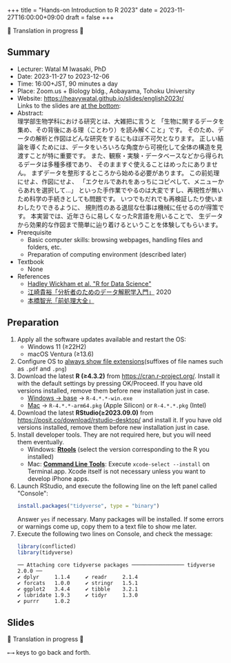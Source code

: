 +++
title = "Hands-on Introduction to R 2023"
date = 2023-11-27T16:00:00+09:00
draft = false
+++

🚧 Translation in progress 🚧

## Summary

-   Lecturer: Watal M Iwasaki, PhD
-   Date: 2023-11-27 to 2023-12-06
-   Time: 16:00+JST, 90 minutes a day
-   Place: Zoom.us + Biology bldg., Aobayama, Tohoku University
-   Website: <https://heavywatal.github.io/slides/english2023r/><br>
    Links to the slides are [at the bottom](<javascript:document.getElementById('slides').scrollIntoView({behavior: 'smooth'});>):
-   Abstract:<br>
    理学部生物学科における研究とは、大雑把に言うと
    「生物に関するデータを集め、その背後にある理（ことわり）を読み解くこと」です。
    そのため、データの解析と作図はどんな研究をするにもほぼ不可欠となります。
    正しい結論を導くためには、データをいろいろな角度から可視化して全体の構造を見渡すことが特に重要です。
    また、観察・実験・データベースなどから得られるデータは多種多様であり、
    そのまますぐ使えることはめったにありません。
    まずデータを整形するところから始める必要があります。
    この前処理にせよ、作図にせよ、
    「エクセルであれをあっちにコピペして、メニューからあれを選択して...」
    といった手作業でやるのは大変ですし、再現性が無いため科学の手続きとしても問題です。
    いつでもだれでも再検証したり使いまわしたりできるように、
    規則性のある退屈な仕事は機械に任せるのが得策です。
    本実習では、近年さらに易しくなったR言語を用いることで、
    生データから効果的な作図まで簡単に辿り着けるということを体験してもらいます。
-   Prerequisite
    - Basic computer skills: browsing webpages, handling files and folders, etc.
    - Preparation of computing environment (described later)
-   Textbook
    - None
-   References
    - [Hadley Wickham et al. "R for Data Science"](https://r4ds.hadley.nz/)
    - [江崎貴裕「分析者のためのデータ解釈学入門」](https://amzn.to/3uznzCK) 2020
    - [本橋智光「前処理大全」](https://www.amazon.co.jp/dp/4774196479/ref=as_li_ss_tl?ie=UTF8&linkCode=ll1&tag=heavywatal-22&linkId=8a3fd4e9a0c944b1b41242bbab8d147b)


## Preparation

1.  Apply all the software updates available and restart the OS:
    - Windows 11 (≥22H2)
    - macOS Ventura (≥13.6)
1.  Configure OS to [always show file extensions](https://duckduckgo.com/?q=show+file+extensions)(suffixes of file names such as `.pdf` and `.png`)
1.  Download the latest **R (≥4.3.2)** from <https://cran.r-project.org/>.
    Install it with the default settings by pressing OK/Proceed.
    If you have old versions installed, remove them before new installation just in case.
    - [Windows → base](https://cran.r-project.org/bin/windows/base) → `R-4.*.*-win.exe`
    - [Mac](https://cran.r-project.org/bin/macosx/)
      → `R-4.*.*-arm64.pkg` (Apple Silicon) or `R-4.*.*.pkg` (Intel)
1.  Download the latest **RStudio(≥2023.09.0)** from
    <https://posit.co/download/rstudio-desktop/>
    and install it.
    If you have old versions installed, remove them before new installation just in case.
1.  Install developer tools.
    They are not required here, but you will need them eventually.
    - Windows: [**Rtools**](https://cran.r-project.org/bin/windows/Rtools/)
      (select the version corresponding to the R you installed)
    - Mac: [**Command Line Tools**](https://duckduckgo.com/?q=command+line+tools):
      Execute `xcode-select --install` on Terminal.app.
      Xcode itself is not necessary unless you want to develop iPhone apps.
1.  Launch RStudio, and execute the following line on the left panel called "Console":
    ```r
    install.packages("tidyverse", type = "binary")
    ```
    Answer `yes` if necessary.
    Many packages will be installed.
    If some errors or warnings come up,
    copy them to a text file to show me later.
1.  Execute the following two lines on Console, and check the message:
    ```r
    library(conflicted)
    library(tidyverse)
    ```
    ```
    ── Attaching core tidyverse packages ───────────────── tidyverse 2.0.0 ──
    ✔ dplyr     1.1.4     ✔ readr     2.1.4
    ✔ forcats   1.0.0     ✔ stringr   1.5.1
    ✔ ggplot2   3.4.4     ✔ tibble    3.2.1
    ✔ lubridate 1.9.3     ✔ tidyr     1.3.0
    ✔ purrr     1.0.2
    ```


## Slides

🚧 Translation in progress 🚧

<kbd>←</kbd><kbd>→</kbd> keys to go back and forth.

